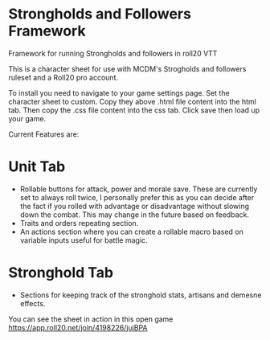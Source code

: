 # Strongholds and Followers Framework

Framework for running Strongholds and followers in roll20 VTT

This is a character sheet for use with MCDM's Strogholds and followers ruleset and a Roll20 pro account.

To install you need to navigate to your game settings page. Set the character sheet to custom. Copy they above .html file content into the html tab. Then copy the .css file content into the css tab. Click save then load up your game.

Current Features are:

# Unit Tab
* Rollable buttons for attack, power and morale save. These are currently set to always roll twice, I personally prefer this as you can decide after the fact if you rolled with advantage or disadvantage without slowing down the combat. This may change in the future based on feedback. 
* Traits and orders repeating section.
* An actions section where you can create a rollable macro based on variable inputs useful for battle magic.

# Stronghold Tab
* Sections for keeping track of the stronghold stats, artisans and demesne effects.

You can see the sheet in action in this open game https://app.roll20.net/join/4198226/jujBPA
